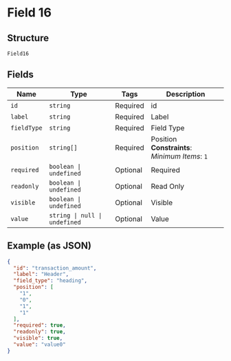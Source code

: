 
# Field 16

## Structure

`Field16`

## Fields

| Name | Type | Tags | Description |
|  --- | --- | --- | --- |
| `id` | `string` | Required | id |
| `label` | `string` | Required | Label |
| `fieldType` | `string` | Required | Field Type |
| `position` | `string[]` | Required | Position<br>**Constraints**: *Minimum Items*: `1` |
| `required` | `boolean \| undefined` | Optional | Required |
| `readonly` | `boolean \| undefined` | Optional | Read Only |
| `visible` | `boolean \| undefined` | Optional | Visible |
| `value` | `string \| null \| undefined` | Optional | Value |

## Example (as JSON)

```json
{
  "id": "transaction_amount",
  "label": "Header",
  "field_type": "heading",
  "position": [
    "1",
    "0",
    "1",
    "1"
  ],
  "required": true,
  "readonly": true,
  "visible": true,
  "value": "value0"
}
```

